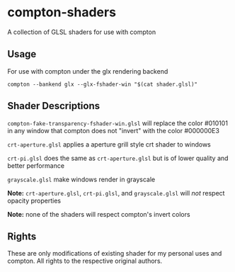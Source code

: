 # compton-shaders
A collection of GLSL shaders for use with compton

## Usage
For use with compton under the glx rendering backend

`compton --bankend glx --glx-fshader-win "$(cat shader.glsl)"`

## Shader Descriptions

`compton-fake-transparency-fshader-win.glsl` will replace the color #010101 in any window that compton does not "invert" with the color #000000E3

`crt-aperture.glsl` applies a aperture grill style crt shader to windows

`crt-pi.glsl` does the same as `crt-aperture.glsl` but is of lower quality and better performance

`grayscale.glsl` make windows render in grayscale

**Note:** `crt-aperture.glsl`, `crt-pi.glsl`, and `grayscale.glsl` will _not_ respect opacity properties

**Note:** none of the shaders will respect compton's invert colors

## Rights

These are only modifications of existing shader for my personal uses and compton. All rights to the respective original authors.
